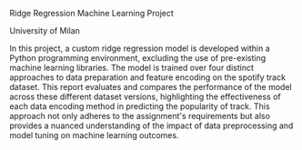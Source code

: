 Ridge Regression Machine Learning Project

University of Milan

In this project, a custom ridge regression model is developed within a Python programming environment, excluding the use of pre-existing machine learning libraries. 
The model is trained over four distinct approaches to data preparation and feature encoding on the spotify track dataset. 
This report evaluates and compares the performance of the model across these different dataset versions, highlighting the effectiveness of each data encoding method in predicting the popularity of track. 
This approach not only adheres to the assignment's requirements but also provides a nuanced understanding of the impact of data preprocessing and model tuning on machine learning outcomes.
